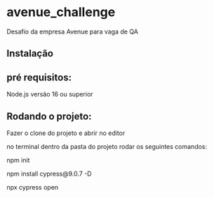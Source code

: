 # avenue_challenge
Desafio da empresa Avenue para vaga de QA

## Instalação

<h2> pré requisitos: </h2>
<p> Node.js versão 16 ou superior </p>

<h2> Rodando o projeto: </h2>
<p> Fazer o clone do projeto e abrir no editor</p>
<p> no terminal dentro da pasta do projeto rodar os seguintes comandos:</p>
       <p>npm init</p>
       <p>npm install cypress@9.0.7 -D</p>
       <p>npx cypress open</p>
       


